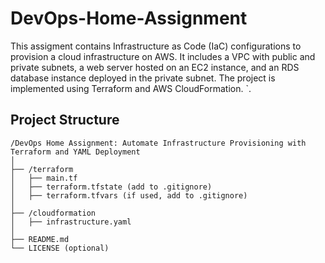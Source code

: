 # DevOps-Home-Assignment
This assigment contains Infrastructure as Code (IaC) configurations to provision a cloud infrastructure on AWS. It includes a VPC with public and private subnets, a web server hosted on an EC2 instance, and an RDS database instance deployed in the private subnet. The project is implemented using Terraform and AWS CloudFormation. `. 

## Project Structure
```plaintext
/DevOps Home Assignment: Automate Infrastructure Provisioning with Terraform and YAML Deployment
│
├── /terraform
│   ├── main.tf
│   ├── terraform.tfstate (add to .gitignore)
│   ├── terraform.tfvars (if used, add to .gitignore)
│
├── /cloudformation
│   ├── infrastructure.yaml
│
├── README.md
└── LICENSE (optional)
```
